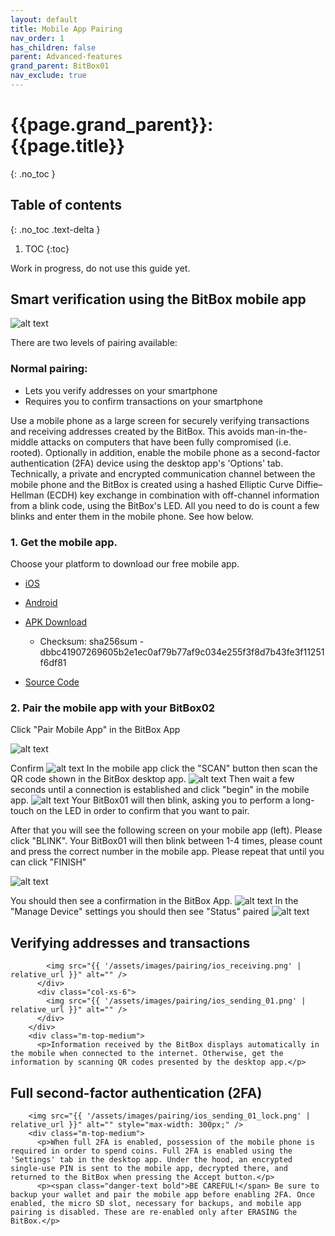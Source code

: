 ```yaml
---
layout: default
title: Mobile App Pairing
nav_order: 1
has_children: false
parent: Advanced-features
grand_parent: BitBox01
nav_exclude: true
---
```

# {{page.grand_parent}}: {{page.title}}
{: .no_toc }

## Table of contents
{: .no_toc .text-delta }

1. TOC
{:toc}


Work in progress, do not use this guide yet.

## Smart verification using the BitBox mobile app
![alt text]({{site.baseurl}}/assets/images/BitBox01_pairing/pair1.png )

There are two levels of pairing available:
### Normal pairing:
- Lets you verify addresses on your smartphone
- Requires you to confirm transactions on your smartphone

Use a mobile phone as a large screen for securely verifying transactions and receiving addresses created by the BitBox. This avoids man-in-the-middle attacks on computers that have been fully compromised (i.e. rooted). Optionally in addition, enable the mobile phone as a second-factor authentication (2FA) device using the desktop app's 'Options' tab.
Technically, a private and encrypted communication channel between the mobile phone and the BitBox is created using a hashed Elliptic Curve Diffie–Hellman (ECDH) key exchange in combination with off-channel information from a blink code, using the BitBox's LED. All you need to do is count a few blinks and enter them in the mobile phone. See how below.


### 1. Get the mobile app.
Choose your platform to download our free mobile app.

- [iOS](https://itunes.apple.com/us/app/digital-bitbox-2fa/id1079896740)

- [Android](https://play.google.com/store/apps/details?id=com.digitalbitbox.tfa)

- [APK Download](https://github.com/digitalbitbox/2FA-app/releases)
    - Checksum: sha256sum - dbbc41907269605b2e1ec0af79b77af9c034e255f3f8d7b43fe3f11251f6df81

- [Source Code](https://github.com/digitalbitbox/2FA-app)



### 2. Pair the mobile app with your BitBox02
Click "Pair Mobile App" in the BitBox App

![alt text]({{site.baseurl}}/assets/images/BitBox01_pairing/pair1.png )

Confirm
![alt text]({{site.baseurl}}/assets/images/BitBox01_pairing/pair2.png )
In the mobile app click the "SCAN" button then scan the QR code shown in the BitBox desktop app.
![alt text]({{site.baseurl}}/assets/images/BitBox01_pairing/pair3.png )
Then wait a few seconds until a connection is established and click "begin" in the mobile app.
![alt text]({{site.baseurl}}/assets/images/BitBox01_pairing/pair4.png )
Your BitBox01 will then blink, asking you to perform a long-touch on the LED in order to confirm that you want to pair.

After that you will see the following screen on your mobile app (left). Please click "BLINK".
Your BitBox01 will then blink between 1-4 times, please count and press the correct number in the mobile app.
Please repeat that until you can click "FINISH"

![alt text]({{site.baseurl}}/assets/images/BitBox01_pairing/pair5.png )

You should then see a confirmation in the BitBox App.
![alt text]({{site.baseurl}}/assets/images/BitBox01_pairing/pair7.png )
In the "Manage Device" settings you should then see "Status" paired
![alt text]({{site.baseurl}}/assets/images/BitBox01_pairing/pair8.png )





## Verifying addresses and transactions

            <img src="{{ '/assets/images/pairing/ios_receiving.png' | relative_url }}" alt="" />
          </div>
          <div class="col-xs-6">
            <img src="{{ '/assets/images/pairing/ios_sending_01.png' | relative_url }}" alt="" />
          </div>
        </div>
        <div class="m-top-medium">
          <p>Information received by the BitBox displays automatically in the mobile when connected to the internet. Otherwise, get the information by scanning QR codes presented by the desktop app.</p>


## Full second-factor authentication (2FA)
        <img src="{{ '/assets/images/pairing/ios_sending_01_lock.png' | relative_url }}" alt="" style="max-width: 300px;" />
        <div class="m-top-medium">
          <p>When full 2FA is enabled, possession of the mobile phone is required in order to spend coins. Full 2FA is enabled using the 'Settings' tab in the desktop app. Under the hood, an encrypted single-use PIN is sent to the mobile app, decrypted there, and returned to the BitBox when pressing the Accept button.</p>
          <p><span class="danger-text bold">BE CAREFUL!</span> Be sure to backup your wallet and pair the mobile app before enabling 2FA. Once enabled, the micro SD slot, necessary for backups, and mobile app pairing is disabled. These are re-enabled only after ERASING the BitBox.</p>
